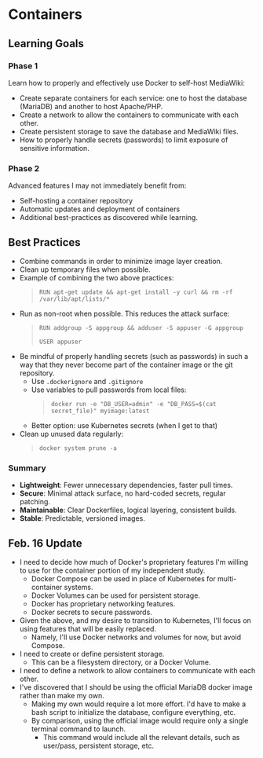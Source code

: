 # Containers

## Learning Goals

### Phase 1

Learn how to properly and effectively use Docker to self-host MediaWiki:

- Create separate containers for each service: one to host the database (MariaDB) and another to host Apache/PHP.
- Create a network to allow the containers to communicate with each other.
- Create persistent storage to save the database and MediaWiki files.
- How to properly handle secrets (passwords) to limit exposure of sensitive information.

### Phase 2

Advanced features I may not immediately benefit from:

- Self-hosting a container repository
- Automatic updates and deployment of containers
- Additional best-practices as discovered while learning.

## Best Practices

- Combine commands in order to minimize image layer creation.
- Clean up temporary files when possible.
- Example of combining the two above practices:
  > `RUN apt-get update && apt-get install -y curl && rm -rf /var/lib/apt/lists/*`
- Run as non-root when possible.  This reduces the attack surface:
  > `RUN addgroup -S appgroup && adduser -S appuser -G appgroup`
  >
  > `USER appuser`
- Be mindful of properly handling secrets (such as passwords) in such a way that they never become part of the container image or the git repository.
  - Use `.dockerignore` and `.gitignore`
  - Use variables to pull passwords from local files:
    > `docker run -e "DB_USER=admin" -e "DB_PASS=$(cat secret_file)" myimage:latest`
  - Better option: use Kubernetes secrets (when I get to that)
- Clean up unused data regularly:
  > `docker system prune -a`

### Summary

- **Lightweight**: Fewer unnecessary dependencies, faster pull times.
- **Secure**: Minimal attack surface, no hard-coded secrets, regular patching.
- **Maintainable**: Clear Dockerfiles, logical layering, consistent builds.
- **Stable**: Predictable, versioned images.

## Feb. 16 Update

- I need to decide how much of Docker's proprietary features I'm willing to use for the container portion of my independent study.
  - Docker Compose can be used in place of Kubernetes for multi-container systems.
  - Docker Volumes can be used for persistent storage.
  - Docker has proprietary networking features.
  - Docker secrets to secure passwords.
- Given the above, and my desire to transition to Kubernetes, I'll focus on using features that will be easily replaced.
  - Namely, I'll use Docker networks and volumes for now, but avoid Compose.
- I need to create or define persistent storage.
  - This can be a filesystem directory, or a Docker Volume.
- I need to define a network to allow containers to communicate with each other.
- I've discovered that I should be using the official MariaDB docker image rather than make my own.
  - Making my own would require a lot more effort.  I'd have to make a bash script to initialize the database, configure everything, etc.
  - By comparison, using the official image would require only a single terminal command to launch.
    - This command would include all the relevant details, such as user/pass, persistent storage, etc.
